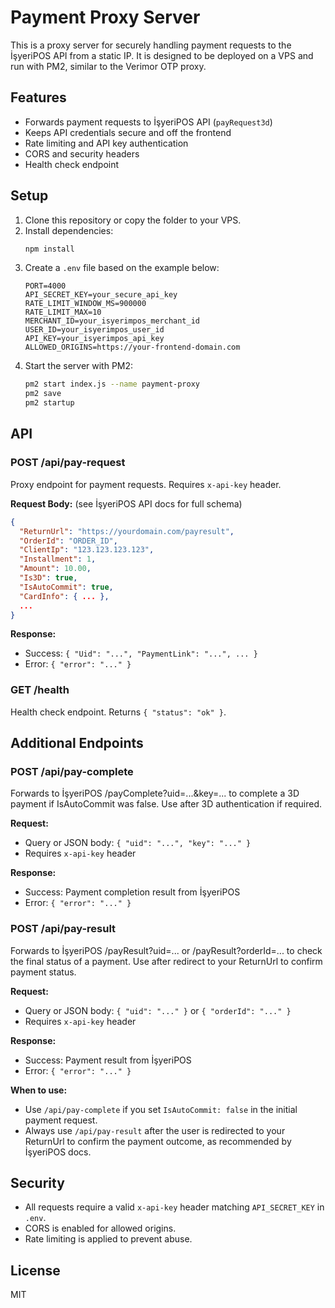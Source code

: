 # Payment Proxy Server

This is a proxy server for securely handling payment requests to the İşyeriPOS API from a static IP. It is designed to be deployed on a VPS and run with PM2, similar to the Verimor OTP proxy.

## Features
- Forwards payment requests to İşyeriPOS API (`payRequest3d`)
- Keeps API credentials secure and off the frontend
- Rate limiting and API key authentication
- CORS and security headers
- Health check endpoint

## Setup

1. Clone this repository or copy the folder to your VPS.
2. Install dependencies:
   ```sh
   npm install
   ```
3. Create a `.env` file based on the example below:
   ```env
   PORT=4000
   API_SECRET_KEY=your_secure_api_key
   RATE_LIMIT_WINDOW_MS=900000
   RATE_LIMIT_MAX=10
   MERCHANT_ID=your_isyerimpos_merchant_id
   USER_ID=your_isyerimpos_user_id
   API_KEY=your_isyerimpos_api_key
   ALLOWED_ORIGINS=https://your-frontend-domain.com
   ```
4. Start the server with PM2:
   ```sh
   pm2 start index.js --name payment-proxy
   pm2 save
   pm2 startup
   ```

## API

### POST /api/pay-request

Proxy endpoint for payment requests. Requires `x-api-key` header.

**Request Body:** (see İşyeriPOS API docs for full schema)

```json
{
  "ReturnUrl": "https://yourdomain.com/payresult",
  "OrderId": "ORDER_ID",
  "ClientIp": "123.123.123.123",
  "Installment": 1,
  "Amount": 10.00,
  "Is3D": true,
  "IsAutoCommit": true,
  "CardInfo": { ... },
  ...
}
```

**Response:**
- Success: `{ "Uid": "...", "PaymentLink": "...", ... }`
- Error: `{ "error": "..." }`

### GET /health

Health check endpoint. Returns `{ "status": "ok" }`.

## Additional Endpoints

### POST /api/pay-complete

Forwards to İşyeriPOS /payComplete?uid=...&key=... to complete a 3D payment if IsAutoCommit was false. Use after 3D authentication if required.

**Request:**
- Query or JSON body: `{ "uid": "...", "key": "..." }`
- Requires `x-api-key` header

**Response:**
- Success: Payment completion result from İşyeriPOS
- Error: `{ "error": "..." }`

### POST /api/pay-result

Forwards to İşyeriPOS /payResult?uid=... or /payResult?orderId=... to check the final status of a payment. Use after redirect to your ReturnUrl to confirm payment status.

**Request:**
- Query or JSON body: `{ "uid": "..." }` or `{ "orderId": "..." }`
- Requires `x-api-key` header

**Response:**
- Success: Payment result from İşyeriPOS
- Error: `{ "error": "..." }`

**When to use:**
- Use `/api/pay-complete` if you set `IsAutoCommit: false` in the initial payment request.
- Always use `/api/pay-result` after the user is redirected to your ReturnUrl to confirm the payment outcome, as recommended by İşyeriPOS docs.

## Security
- All requests require a valid `x-api-key` header matching `API_SECRET_KEY` in `.env`.
- CORS is enabled for allowed origins.
- Rate limiting is applied to prevent abuse.

## License
MIT 